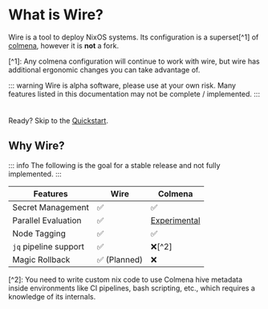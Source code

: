 # What is Wire?

Wire is a tool to deploy NixOS systems. Its configuration is a superset\[^1\] of [colmena](https://colmena.cli.rs/), however it is **not** a fork.

\[^1\]: Any colmena configuration will continue to work with wire, but wire has additional ergonomic changes you can take advantage of.

::: warning
Wire is alpha software, please use at your own risk. Many features listed in this documentation may not be complete / implemented.
:::

<div class="tip custom-block" style="padding-top: 8px">

Ready? Skip to the [Quickstart](./getting-started).

</div>

## Why Wire?

::: info
The following is the goal for a stable release and not fully implemented.
:::

| Features              | Wire                         | Colmena                                                                                                    |
| --------------------- | ---------------------------- | ---------------------------------------------------------------------------------------------------------- |
| Secret Management     | :white_check_mark:           | :white_check_mark:                                                                                         |
| Parallel Evaluation   | :white_check_mark:           | [Experimental](https://colmena.cli.rs/unstable/features/parallelism.html#parallel-evaluation-experimental) |
| Node Tagging          | :white_check_mark:           | :white_check_mark:                                                                                         |
| `jq` pipeline support | :white_check_mark:           | :x:\[^2\]                                                                                                  |
| Magic Rollback        | :white_check_mark: (Planned) | :x:                                                                                                        |

\[^2\]: You need to write custom nix code to use Colmena hive metadata inside environments like CI pipelines, bash scripting, etc., which requires a knowledge of its internals.
